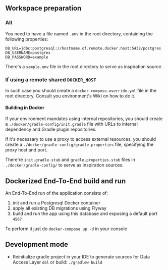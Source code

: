 ## Workspace preparation

### All
You need to have a file named `.env` in the root directory, containing the following properties: 
```properties
DB_URL=jdbc:postgresql://hostname.of.remote.docker.host:5432/postgres
DB_USERNAME=postgres
DB_PASSWORD=example
```

There's a `sample.env` file in the root directory to serve as inspiration source.

### If using a remote shared `DOCKER_HOST`
In such case you should create a `docker-compose.override.yml` file in the root directory. Consult you environment's Wiki on how to do it.

#### Building in Docker
If your environment mandates using internal repositories, you should create a `./docker/gradle-config/init.gradle` file with URLs to internal dependency and Gradle plugin repositories.

If it's necessary to use a proxy to access external resources, you should create a `./docker/gradle-config/gradle.properties` file, specifying the proxy host and port. 

There're `init.gradle.stub` and `gradle.properties.stub` files in `./docker/gradle-config/` to serve as inspiration sources.

## Dockerized End-To-End build and run

An End-To-End run of the application consists of:  

1. init and run a Postgresql Docker container
2. apply all existing DB migrations using Flyway
3. build and run the app using this database and exposing a default port `4567` 

To perform it just do `docker-compose up -d` in your console

## Development mode

* Reinitialize gradle project in your IDE to generate sources for Data Access Layer `dal` or build:
`./gradlew build`
